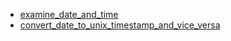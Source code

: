 - [examine_date_and_time](examine_date_and_time/README.md)
- [convert_date_to_unix_timestamp_and_vice_versa](convert_date_to_unix_timestamp_and_vice_versa/README.md)
